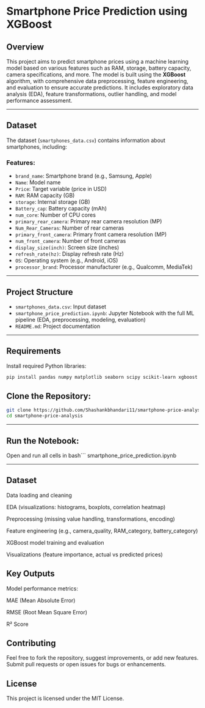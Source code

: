 # Smartphone Price Prediction using XGBoost

##  Overview
This project aims to predict smartphone prices using a machine learning model based on various features such as RAM, storage, battery capacity, camera specifications, and more. The model is built using the **XGBoost** algorithm, with comprehensive data preprocessing, feature engineering, and evaluation to ensure accurate predictions. It includes exploratory data analysis (EDA), feature transformations, outlier handling, and model performance assessment.

---

##  Dataset
The dataset (`smartphones_data.csv`) contains information about smartphones, including:

### Features:
- `brand_name`: Smartphone brand (e.g., Samsung, Apple)
- `Name`: Model name  
- `Price`: Target variable (price in USD)  
- `RAM`: RAM capacity (GB)  
- `storage`: Internal storage (GB)  
- `Battery_cap`: Battery capacity (mAh)  
- `num_core`: Number of CPU cores  
- `primary_rear_camera`: Primary rear camera resolution (MP)  
- `Num_Rear_Cameras`: Number of rear cameras  
- `primary_front_camera`: Primary front camera resolution (MP)  
- `num_front_camera`: Number of front cameras  
- `display_size(inch)`: Screen size (inches)  
- `refresh_rate(hz)`: Display refresh rate (Hz)  
- `OS`: Operating system (e.g., Android, iOS)  
- `processor_brand`: Processor manufacturer (e.g., Qualcomm, MediaTek)  

---

##  Project Structure

- `smartphones_data.csv`: Input dataset  
- `smartphone_price_prediction.ipynb`: Jupyter Notebook with the full ML pipeline (EDA, preprocessing, modeling, evaluation)  
- `README.md`: Project documentation  

---

##  Requirements

Install required Python libraries:

```bash
pip install pandas numpy matplotlib seaborn scipy scikit-learn xgboost
```

## Clone the Repository:
```bash
git clone https://github.com/Shashankbhandari11/smartphone-price-analysis.git
cd smartphone-price-analysis
```

---
## Run the Notebook:
Open and run all cells in bash```
smartphone_price_prediction.ipynb

---
##  Dataset
Data loading and cleaning

EDA (visualizations: histograms, boxplots, correlation heatmap)

Preprocessing (missing value handling, transformations, encoding)

Feature engineering (e.g., camera_quality, RAM_category, battery_category)

XGBoost model training and evaluation

Visualizations (feature importance, actual vs predicted prices)

## Key Outputs
Model performance metrics:

MAE (Mean Absolute Error)

RMSE (Root Mean Square Error)

R² Score



## Contributing
Feel free to fork the repository, suggest improvements, or add new features.
Submit pull requests or open issues for bugs or enhancements.

## License
This project is licensed under the MIT License.
